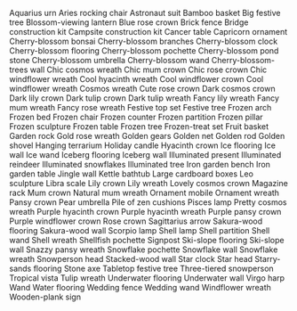 Aquarius urn
Aries rocking chair
Astronaut suit
Bamboo basket
Big festive tree
Blossom-viewing lantern
Blue rose crown
Brick fence
Bridge construction kit
Campsite construction kit
Cancer table
Capricorn ornament
Cherry-blossom bonsai
Cherry-blossom branches
Cherry-blossom clock
Cherry-blossom flooring
Cherry-blossom pochette
Cherry-blossom pond stone
Cherry-blossom umbrella
Cherry-blossom wand
Cherry-blossom-trees wall
Chic cosmos wreath
Chic mum crown
Chic rose crown
Chic windflower wreath
Cool hyacinth wreath
Cool windflower crown
Cool windflower wreath
Cosmos wreath
Cute rose crown
Dark cosmos crown
Dark lily crown
Dark tulip crown
Dark tulip wreath
Fancy lily wreath
Fancy mum wreath
Fancy rose wreath
Festive top set
Festive tree
Frozen arch
Frozen bed
Frozen chair
Frozen counter
Frozen partition
Frozen pillar
Frozen sculpture
Frozen table
Frozen tree
Frozen-treat set
Fruit basket
Garden rock
Gold rose wreath
Golden gears
Golden net
Golden rod
Golden shovel
Hanging terrarium
Holiday candle
Hyacinth crown
Ice flooring
Ice wall
Ice wand
Iceberg flooring
Iceberg wall
Illuminated present
Illuminated reindeer
Illuminated snowflakes
Illuminated tree
Iron garden bench
Iron garden table
Jingle wall
Kettle bathtub
Large cardboard boxes
Leo sculpture
Libra scale
Lily crown
Lily wreath
Lovely cosmos crown
Magazine rack
Mum crown
Natural mum wreath
Ornament mobile
Ornament wreath
Pansy crown
Pear umbrella
Pile of zen cushions
Pisces lamp
Pretty cosmos wreath
Purple hyacinth crown
Purple hyacinth wreath
Purple pansy crown
Purple windflower crown
Rose crown
Sagittarius arrow
Sakura-wood flooring
Sakura-wood wall
Scorpio lamp
Shell lamp
Shell partition
Shell wand
Shell wreath
Shellfish pochette
Signpost
Ski-slope flooring
Ski-slope wall
Snazzy pansy wreath
Snowflake pochette
Snowflake wall
Snowflake wreath
Snowperson head
Stacked-wood wall
Star clock
Star head
Starry-sands flooring
Stone axe
Tabletop festive tree
Three-tiered snowperson
Tropical vista
Tulip wreath
Underwater flooring
Underwater wall
Virgo harp
Wand
Water flooring
Wedding fence
Wedding wand
Windflower wreath
Wooden-plank sign
